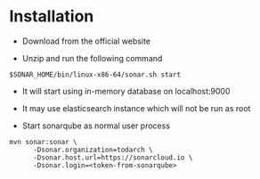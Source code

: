 # Installation

- Download from the official website

- Unzip and run the following command

```shell
$SONAR_HOME/bin/linux-x86-64/sonar.sh start
```

- It will start using in-memory database on localhost:9000

- It may use elasticsearch instance which will not be run as root

- Start sonarqube as normal user process

```shell
mvn sonar:sonar \
      -Dsonar.organization=todarch \
      -Dsonar.host.url=https://sonarcloud.io \
      -Dsonar.login=<token-from-sonarqube>
```
